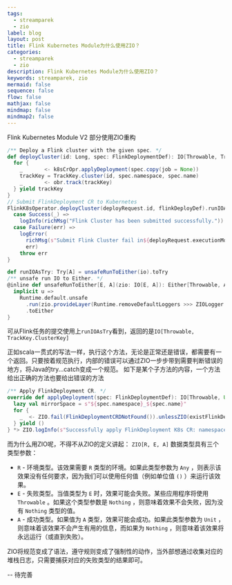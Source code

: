```yaml
---
tags:
  - streamparek
  - zio
label: blog
layout: post
title: Flink Kubernetes Module为什么使用ZIO？
categories:
  - streamparek
  - zio
description: Flink Kubernetes Module为什么使用ZIO？
keywords: streamparek, zio
mermaid: false
sequence: false
flow: false
mathjax: false
mindmap: false
mindmap2: false
---
```


Flink Kubernetes Module V2 部分使用ZIO重构

```scala
/** Deploy a Flink cluster with the given spec. */  
def deployCluster(id: Long, spec: FlinkDeploymentDef): IO[Throwable, TrackKey.ClusterKey] = {  
  for {  
    _       <- k8sCrOpr.applyDeployment(spec.copy(job = None))  
    trackKey = TrackKey.cluster(id, spec.namespace, spec.name)  
    _       <- obr.track(trackKey)  
  } yield trackKey  
}
// Submit FlinkDeployment CR to Kubernetes  
FlinkK8sOperator.deployCluster(deployRequest.id, flinkDeployDef).runIOAsTry match {  
  case Success(_) =>  
    logInfo(richMsg("Flink Cluster has been submitted successfully."))  
  case Failure(err) =>  
    logError(  
      richMsg(s"Submit Flink Cluster fail in${deployRequest.executionMode.getName}_V2 mode!"),  
      err)  
    throw err  
}

def runIOAsTry: Try[A] = unsafeRunToEither(io).toTry
/** unsafe run IO to Either. */  
@inline def unsafeRunToEither[E, A](zio: IO[E, A]): Either[Throwable, A] = Unsafe.unsafe {  
  implicit u =>  
    Runtime.default.unsafe  
      .run(zio.provideLayer(Runtime.removeDefaultLoggers >>> ZIOLogger.default))  
      .toEither  
}
```

可从Flink任务的提交使用上`runIOAsTry`看到，返回的是`IO[Throwable, TrackKey.ClusterKey]`

正如scala一贯式的写法一样，执行这个方法，无论是正常还是错误，都需要有一个返回。只要按着规范执行，内部的错误可以通过ZIO一步步带到需要判断错误的地方，将Java的try...catch变成一个规范。
如下是某个子方法的内容，一个方法给出正确的方法也要给出错误的方法

```scala
/** Apply FlinkDeployment CR. */  
override def applyDeployment(spec: FlinkDeploymentDef): IO[Throwable, Unit] = {  
  lazy val mirrorSpace = s"${spec.namespace}_${spec.name}"  
  for {  
    _  <- ZIO.fail(FlinkDeploymentCRDNotFound()).unlessZIO(existFlinkDeploymentCRD)  
  } yield ()  
} *> ZIO.logInfo(s"Successfully apply FlinkDeployment K8s CR: namespace=${spec.namespace}, name=${spec.name}")
```

而为什么用ZIO呢，不得不从ZIO的定义讲起：
`ZIO[R, E, A]` 数据类型具有三个类型参数：

- `R` - 环境类型。该效果需要 `R` 类型的环境。如果此类型参数为 `Any` ，则表示该效果没有任何要求，因为我们可以使用任何值（例如单位值 `()` ）来运行该效果。
- `E` - 失败类型。当值类型为 `E` 时，效果可能会失败。某些应用程序将使用 `Throwable` 。如果这个类型参数是 `Nothing` ，则意味着效果不会失败，因为没有 `Nothing` 类型的值。
- `A` - 成功类型。如果值为 `A` 类型，效果可能会成功。如果此类型参数为 `Unit` ，则意味着该效果不会产生有用的信息，而如果为 `Nothing` ，则意味着该效果将永远运行（或直到失败）。

ZIO将规范变成了语法，遵守规则变成了强制性的动作，当外部想通过收集对应的堆栈日志，只需要捕获对应的失败类型的结果即可。

-- 待完善

